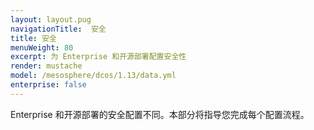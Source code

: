 ```yaml
---
layout: layout.pug
navigationTitle:  安全
title: 安全
menuWeight: 80
excerpt: 为 Enterprise 和开源部署配置安全性
render: mustache
model: /mesosphere/dcos/1.13/data.yml
enterprise: false
---
```

Enterprise 和开源部署的安全配置不同。本部分将指导您完成每个配置流程。
